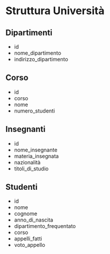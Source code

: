 # Struttura Università

## Dipartimenti
- id 
- nome_dipartimento
- indirizzo_dipartimento

## Corso 
- id 
- corso
- nome
- numero_studenti

## Insegnanti
- id 
- nome_insegnante
- materia_insegnata
- nazionalità
- titoli_di_studio

## Studenti
- id
- nome
- cognome
- anno_di_nascita
- dipartimento_frequentato
- corso
- appelli_fatti
- voto_appello